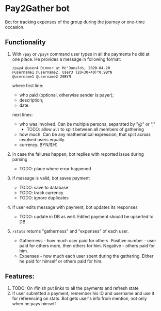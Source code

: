 # Pay2Gather bot
Bot for tracking expenses of the group during the journey or one-time occasion.

## Functionality
<ol><li>

With `/pay` or `/pay4` command user types in all the payments he did at one place. He provides a message in following format:
```text
/pay4 @user4 Dinner at Mc'Donalds, 2020-04-20
@username1 @username2, User3 (20+30+40)*0.9BYN
@username1 @username2 20BYN
```
where first line:
- who paid (optional, otherwise sender is payer);
- description;
- date.

next lines:
- who was involved. Can be multiple persons, separated by "@" or ","
  - TODO: allow `all` to split between all members of gathering
- how much. Can be any mathematical expression, that split across involved users equally. 
- currency. BYN/$/€
</li><li>

In case the failures happen, bot replies with reported issue during parsing
- TODO: place where error happened
</li><li>

If message is valid, bot saves payment
- TODO: save to database
- TODO: track currency
- TODO: ignore duplicates
</li><li>

If user edits message with payment, bot updates its responses
- TODO: update in DB as well. Edited payment should be upserted to DB
</li><li>

`/stats` returns "gatherness" and "expenses" of each user.

- Gatherness - how much user paid for others. Positive number - user paid for others more, then others for him. Negative - others paid for him.
- Expenses - how much each user spent during the gathering. Either he paid for himself or others paid for him.
</li></ol>

## Features:
1. TODO: On /finish put links to all the payments and refresh state
2. If user submitted a payment, remember his ID and username and use it for referencing on stats.
Bot gets user's info from mention, not only when he pays himself

